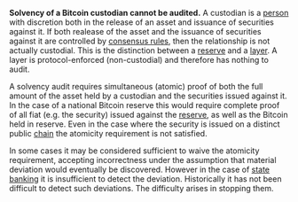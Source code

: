 **Solvency of a Bitcoin custodian cannot be audited.** A custodian is a [person](Glossary#person) with discretion both in the release of an asset and issuance of securities against it. If both realease of the asset and the issuance of securities against it are controlled by [consensus rules](Glossary#consensus-rule), then the relationship is not actually custodial. This is the distinction between a [reserve](Reservation-Principle) and a [layer](Glossary#layering). A layer is protocol-enforced (non-custodial) and therefore has nothing to audit.

A solvency audit requires simultaneous (atomic) proof of both the full amount of the asset held by a custodian and the securities issued against it. In the case of a national Bitcoin reserve this would require complete proof of all fiat (e.g. the security) issued against the [reserve](Reservation-Principle), as well as the Bitcoin held in reserve. Even in the case where the security is issued on a distinct public [chain](Glossary#chain) the atomicity requirement is not satisfied.

In some cases it may be considered sufficient to waive the atomicity requirement, accepting incorrectness under the assumption that material deviation would eventually be discovered. However in the case of [state banking](Reserve-Currency-Fallacy) it is insufficient to detect the deviation. Historically it has not been difficult to detect such deviations. The difficulty arises in stopping them.